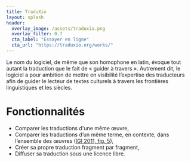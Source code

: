 ```yaml
---
title: TraduXio 
layout: splash
header:
  overlay_image: /assets/traduxio.png
  overlay_filter: 0.7
  cta_label: "Essayer en ligne"
  cta_url: "https://traduxio.org/works/"
---
```


Le nom du logiciel, de même que son homophone en latin, évoque tout autant la traduction que le fait de « guider à travers ». Autrement dit, le logiciel a pour ambition de mettre en visibilité l’expertise des traducteurs afin de guider le lecteur de textes culturels à travers les frontières linguistiques et les siècles.

# Fonctionnalités

- Comparer les traductions d'une même œuvre,
- Comparer les traductions d’un même terme, en contexte, dans l’ensemble des œuvres ([IGI 2011, fig. 5](http://publications.icd.utt.fr/316a93a7d5280e99f1c696309a00bf49)),
- Créer sa propre traduction fragment par fragment,
- Diffuser sa traduction sous une licence libre.
